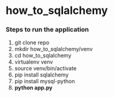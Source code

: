 # how_to_sqlalchemy

### Steps to run the application
1. git clone repo
1. mkdir how_to_sqlalchemy/venv
1. cd how_to_sqlalchemy
1. virtualenv venv
1. source venv/bin/activate
1. pip install sqlalchemy
1. pip install mysql-python
1. **python app.py**

